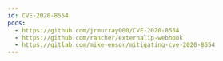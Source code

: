 ```yaml
---
id: CVE-2020-8554
pocs:
  - https://github.com/jrmurray000/CVE-2020-8554
  - https://github.com/rancher/externalip-webhook
  - https://gitlab.com/mike-ensor/mitigating-cve-2020-8554
---
```

